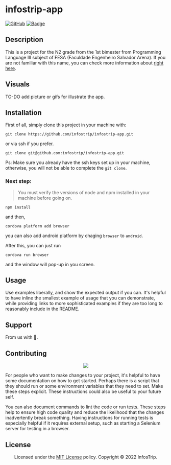 # infostrip-app
[![GitHub](https://img.shields.io/github/license/infostrip/infostrip-app?color=green)](LICENSE) [![Badge](https://img.shields.io/badge/java-v17.0.1-red)](https://www.oracle.com/java/technologies/downloads/#java17)

## Description
This is a project for the N2 grade from the 1st bimester from Programming Language III subject of FESA (Faculdade Engenheiro Salvador Arena). If you are not familiar with this name, you can check more information about <a href="http://faculdadesalvadorarena.org.br" target="_blank">right here</a>.

## Visuals
TO-DO add picture or gifs for illustrate the app.

## Installation

First of all, simply clone this project in your machine with:
```console
git clone https://github.com/infostrip/infostrip-app.git
```
or via ssh if you prefer.
```console
git clone git@github.com:infostrip/infostrip-app.git
```
Ps: Make sure you already have the ssh keys set up in your machine, otherwise, you will not be able to complete the `git clone`.

### Next step:

> You must verify the versions of node and npm installed in your machine before going on.
```console
npm install
```
and then,
```console
cordova platform add browser
```
you can also add android platform by chaging `browser` to `android`.

After this, you can just run
```console
cordova run browser
```
and the window will pop-up in you screen.

## Usage
Use examples liberally, and show the expected output if you can. It's helpful to have inline the smallest example of usage that you can demonstrate, while providing links to more sophisticated examples if they are too long to reasonably include in the README.

## Support
From us with &#128156;.

## Contributing
<p align="center">
  <a href="https://github.com/infostrip/infostrip-app/graphs/contributors">
    <img src="https://contrib.rocks/image?repo=infostrip/infostrip-app" />
  </a>
</p>

For people who want to make changes to your project, it's helpful to have some documentation on how to get started. Perhaps there is a script that they should run or some environment variables that they need to set. Make these steps explicit. These instructions could also be useful to your future self.

You can also document commands to lint the code or run tests. These steps help to ensure high code quality and reduce the likelihood that the changes inadvertently break something. Having instructions for running tests is especially helpful if it requires external setup, such as starting a Selenium server for testing in a browser.

## License
<p align="center">
  Licensed under the <a href="LICENSE">MIT License</a> policy. Copyright © 2022 InfosTrip.
</p>
